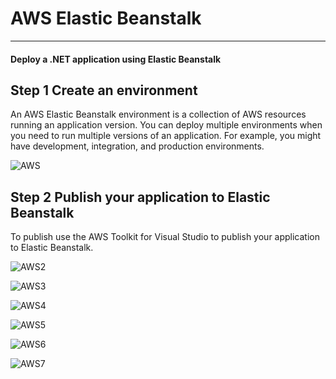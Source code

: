 # AWS Elastic Beanstalk
***
#### Deploy a .NET application using Elastic Beanstalk

## Step 1 Create an environment 

An AWS Elastic Beanstalk environment is a collection of AWS resources running an application version. You can deploy multiple environments when you need to run multiple versions of an application. For example, you might have development, integration, and production environments.

![AWS](https://user-images.githubusercontent.com/34166599/108118240-0b1a8b80-706c-11eb-90f8-fc0e71921826.JPG)

## Step 2 Publish your application to Elastic Beanstalk

To publish use the AWS Toolkit for Visual Studio to publish your application to Elastic Beanstalk.

![AWS2](https://user-images.githubusercontent.com/34166599/108130735-21c9de00-707e-11eb-8cca-8896a391f45c.JPG)


![AWS3](https://user-images.githubusercontent.com/34166599/108130888-5ccc1180-707e-11eb-8b73-f91dd5b7acd4.JPG)


![AWS4](https://user-images.githubusercontent.com/34166599/108130909-69506a00-707e-11eb-803b-216a60135ad9.JPG)


![AWS5](https://user-images.githubusercontent.com/34166599/108131327-19be6e00-707f-11eb-87fe-161bd635bb2b.JPG)


![AWS6](https://user-images.githubusercontent.com/34166599/108131348-217e1280-707f-11eb-8337-c704e45c0b26.JPG)


![AWS7](https://user-images.githubusercontent.com/34166599/108131378-2b077a80-707f-11eb-84fe-59e4ee409831.JPG)
